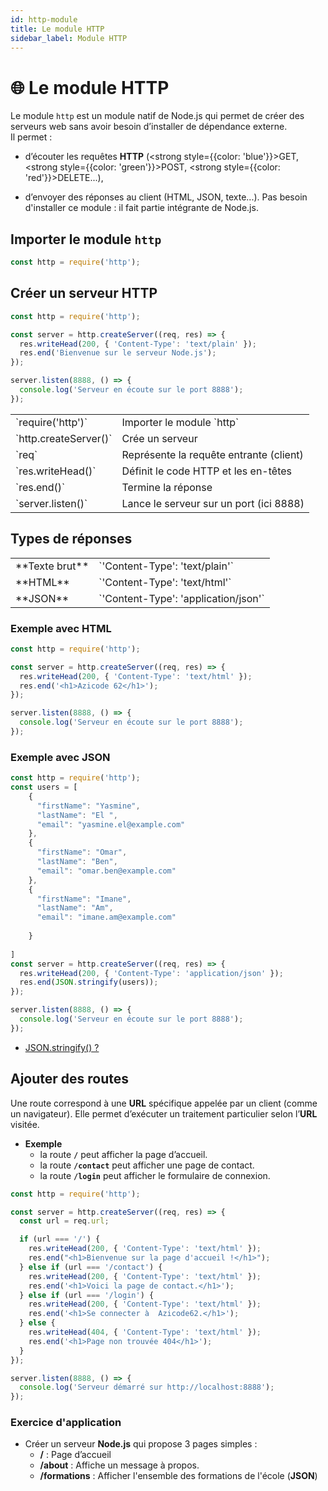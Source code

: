 ```yaml
---
id: http-module
title: Le module HTTP
sidebar_label: Module HTTP
---
```


# 🌐 Le module HTTP

Le module `http` est un module natif de Node.js qui permet de créer des serveurs web sans avoir besoin d’installer de dépendance externe.
<br />Il permet :

- d’écouter les requêtes <strong>HTTP</strong> (<strong style={{color: 'blue'}}>GET</strong>, <strong style={{color: 'green'}}>POST</strong>, <strong style={{color: 'red'}}>DELETE</strong>...),

- d’envoyer des réponses au client (HTML, JSON, texte...).
Pas besoin d'installer ce module : il fait partie intégrante de Node.js.

## Importer le module `http`

```js
const http = require('http');
```
## Créer un serveur HTTP
```js
const http = require('http');

const server = http.createServer((req, res) => {
  res.writeHead(200, { 'Content-Type': 'text/plain' });
  res.end('Bienvenue sur le serveur Node.js');
});

server.listen(8888, () => {
  console.log('Serveur en écoute sur le port 8888');
});

```
<table>
    <tr>
        <td>`require('http')`</td>
        <td>Importer le module `http`</td>
    </tr>
    <tr>
        <td>`http.createServer()`</td>
        <td>Crée un serveur</td>
    </tr>
    <tr>
        <td>`req`</td>
        <td>Représente la requête entrante (client)</td>
    </tr>
    <tr>
        <td>`res.writeHead()`</td>
        <td>Définit le code HTTP et les en-têtes</td>
    </tr>
    <tr>
        <td>`res.end()`</td>
        <td>Termine la réponse</td>
    </tr>
    <tr>
        <td>`server.listen()`</td>
        <td>Lance le serveur sur un port (ici 8888)</td>
    </tr>
</table>

## Types de réponses
<div style={{texAlign: 'center'}}>
    <table>
    <tr>
        <td>**Texte brut**</td>
        <td> `'Content-Type': 'text/plain'`</td>
    </tr>
    <tr>
        <td>**HTML**</td>
        <td>`'Content-Type': 'text/html'`</td>
    </tr>
    <tr>
        <td>**JSON** </td>
        <td>`'Content-Type': 'application/json'`</td>
    </tr>
</table>
</div>

### Exemple avec HTML
```js
const http = require('http');

const server = http.createServer((req, res) => {
  res.writeHead(200, { 'Content-Type': 'text/html' });
  res.end('<h1>Azicode 62</h1>');
});

server.listen(8888, () => {
  console.log('Serveur en écoute sur le port 8888');
});

```

### Exemple avec JSON
```js
const http = require('http');
const users = [
    {
      "firstName": "Yasmine",
      "lastName": "El ",
      "email": "yasmine.el@example.com"
    },
    {
      "firstName": "Omar",
      "lastName": "Ben",
      "email": "omar.ben@example.com"
    },
    {
      "firstName": "Imane",
      "lastName": "Am",
      "email": "imane.am@example.com"
      
    }
    
]
const server = http.createServer((req, res) => {
  res.writeHead(200, { 'Content-Type': 'application/json' });
  res.end(JSON.stringify(users));
});

server.listen(8888, () => {
  console.log('Serveur en écoute sur le port 8888');
});

```
- <a href='https://developer.mozilla.org/en-US/docs/Web/JavaScript/Reference/Global_Objects/JSON/stringify'>JSON.stringify() ?</a>

## Ajouter des routes
Une route correspond à une **URL** spécifique appelée par un client (comme un navigateur). Elle permet d’exécuter un traitement particulier selon l’**URL** visitée.
- **Exemple** 
  - la route **`/`** peut afficher la page d’accueil.
  - la route **`/contact`** peut afficher une page de contact.
  - la route **`/login`** peut afficher le formulaire de connexion.

```js
const http = require('http');

const server = http.createServer((req, res) => {
  const url = req.url;

  if (url === '/') {
    res.writeHead(200, { 'Content-Type': 'text/html' });
    res.end("<h1>Bienvenue sur la page d'accueil !</h1>");
  } else if (url === '/contact') {
    res.writeHead(200, { 'Content-Type': 'text/html' });
    res.end('<h1>Voici la page de contact.</h1>');
  } else if (url === '/login') {
    res.writeHead(200, { 'Content-Type': 'text/html' });
    res.end('<h1>Se connecter à  Azicode62.</h1>');
  } else {
    res.writeHead(404, { 'Content-Type': 'text/html' });
    res.end('<h1>Page non trouvée 404</h1>');
  }
});

server.listen(8888, () => {
  console.log('Serveur démarré sur http://localhost:8888');
});
```

### Exercice d'application
- Créer un serveur **Node.js** qui propose 3 pages simples :
  - **/** : Page d’accueil
  - **/about** : Affiche un message à propos.
  - **/formations** : Afficher l'ensemble des formations de l'école (**JSON**)